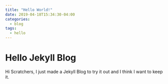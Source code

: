 ```yaml
---
title: "Hello World!"
date: 2019-04-18T15:34:30-04:00
categories:
  - blog
tags:
  - hello
---
```


# Hello Jekyll Blog
Hi Scratchers,
I just made a Jekyll Blog to try it out and I think I want to keep it.
